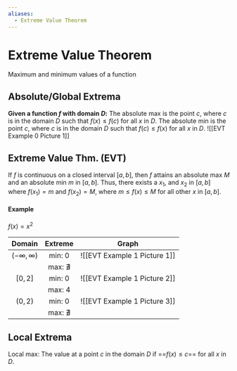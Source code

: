```yaml
---
aliases:
  - Extreme Value Theorem
---
```

# Extreme Value Theorem
Maximum and minimum values of a function

## Absolute/Global Extrema
**Given a function $f$ with domain $D$:**
The absolute max is the point $c$, where $c$ is in the domain $D$ such that $f(x)\leq f(c)$ for all $x$ in $D$.
The absolute min is the point $c$, where $c$ is in the domain $D$ such that $f(c)\leq f(x)$ for all $x$ in $D$.
![[EVT Example 0 Picture 1]]
## Extreme Value Thm. (EVT)
If $f$ is continuous on a closed interval $[a,b]$, then $f$ attains an absolute max $M$ and an absolute min $m$ in $[a,b]$. Thus, there exists a $x_1$, and $x_2$ in $[a,b]$ where $f(x_1)=m$ and $f(x_2)=M$, where $m\leq f(x) \leq M$ for all other $x$ in $[a,b]$.
#### Example
$f(x)=x^2$

|       Domain        |     Extreme     |            Graph             |
|:-------------------:|:---------------:|:----------------------------:|
| $(-\infty, \infty)$ |     min: 0      | ![[EVT Example 1 Picture 1]] |
|                     | max: $\nexists$ |                              |
|       $[0,2]$       |     min: 0      | ![[EVT Example 1 Picture 2]] |
|                     |     max: 4      |                              |
|       $(0,2)$       |     min: 0      | ![[EVT Example 1 Picture 3]] |
|                     | max: $\nexists$ |                              |
## Local Extrema
Local max: The value at a point $c$ in the domain $D$ if ==$f(x)\leq c$== for all $x$ in $D$.